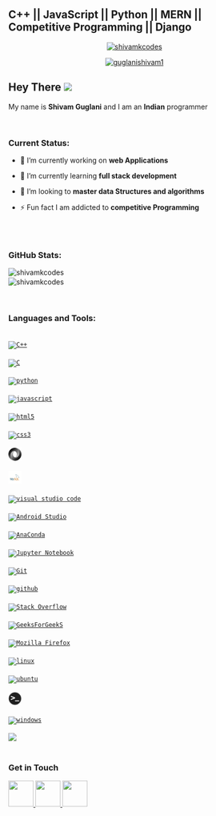 ## C++ || JavaScript || Python || MERN || Competitive Programming || Django


<p align="center"> <a href="https://github.com/ryo-ma/github-profile-trophy"><img src="https://github-profile-trophy.vercel.app/?username=shivamkcodes" alt="shivamkcodes" /></a> </p>

<p align="center"> <a href="https://twitter.com/guglanishivam1" target="blank"><img src="https://img.shields.io/twitter/follow/guglanishivam1?logo=twitter&style=for-the-badge" alt="guglanishivam1" /></a> </p>

## Hey There <img src="https://media.giphy.com/media/hvRJCLFzcasrR4ia7z/giphy.gif" width="40px">

My name is **Shivam Guglani** and I am an **Indian** programmer

<br>

### Current Status:

- 🔭 I’m currently working on **web Applications**

- 🌱 I’m currently learning **full stack development**

- 👯 I’m looking to **master data Structures and algorithms**

- ⚡ Fun fact I am addicted to **competitive Programming**
 
<br><br>
### GitHub Stats:

<p><img align="left"  width="400" src="https://github-readme-stats.vercel.app/api/top-langs/?username=shivamkcodes&layout=compact" alt="shivamkcodes" /></p>

<p>&nbsp;<img align="center" src="https://github-readme-stats.vercel.app/api?username=shivamkcodes&show_icons=true" alt="shivamkcodes" /></p>

<br>

### Languages and Tools: 

[<code>
<img alt="C++" width="26px" src="https://img.icons8.com/color/48/000000/c-plus-plus-logo.png" />
</code>](https://www.w3schools.com/cpp/)
[<code>
<img alt="C" width="26px" src="https://img.icons8.com/color/48/000000/c-programming.png" />
</code>](https://www.tutorialspoint.com/cprogramming/index.htm)
[<code>
<img alt="python" width="26px" src="https://img.icons8.com/color/240/000000/python.png">
</code>](https://www.python.org/)
[<code>
<img alt="javascript" width="26px" src="https://img.icons8.com/color/240/000000/javascript.png" />
</code>](https://developer.mozilla.org/en-US/docs/Web/JavaScript)
[<code>
<img alt="html5" width="26px" src="https://img.icons8.com/color/240/000000/html-5.png">
</code>](https://developer.mozilla.org/en-US/docs/Web/HTML)
[<code>
<img alt="css3" width="26px" src="https://img.icons8.com/color/240/000000/css3.png">
</code>](https://developer.mozilla.org/en-US/docs/Web/CSS)
[<code>
<img alt="json" width="26px" src="https://raw.githubusercontent.com/github/explore/80688e429a7d4ef2fca1e82350fe8e3517d3494d/topics/json/json.png">
</code>](https://www.json.org/json-en.html)
[<code>
<img alt="MySQL" width="26px" src="https://raw.githubusercontent.com/github/explore/80688e429a7d4ef2fca1e82350fe8e3517d3494d/topics/mysql/mysql.png">
</code>](https://dev.mysql.com/)
[<code>
<img alt="visual studio code" width="26px" src="https://img.icons8.com/fluent/240/000000/visual-studio-code-2019.png" />
</code>](https://code.visualstudio.com/)
[<code>
<img alt="Android Studio" width="26px" src="https://img.pngio.com/filebreezeicons-apps-48-android-studiosvg-wikimedia-commons-android-studio-png-1200_1200.png" />
</code>](https://developer.android.com/studio)
[<code>
<img alt="AnaConda" width="26px" src="https://www.clipartkey.com/mpngs/m/227-2271689_transparent-anaconda-logo-png.png">
</code>](https://www.anaconda.com/)
[<code>
<img alt="Jupyter Notebook" width="26px" src="https://assets-global.website-files.com/5bc7838f11643023e1993a6c/5c802890dd4478f300774b9b_883px-Jupyter_logo.svg.png">
</code>](https://jupyter.org/)
[<code>
<img alt="Git" width="26px" src="https://img.icons8.com/color/240/000000/git.png">
</code>](https://git-scm.com/)
[<code>
<img alt="github" width="26px" src="https://img.icons8.com/ios-glyphs/240/000000/github.png">
</code>](https://github.com/)
[<code>
<img alt="Stack Overflow" width="26px" src="https://img.icons8.com/color/48/000000/stackoverflow.png">
</code>](https://stackoverflow.com/)
[<code>
<img alt="GeeksForGeekS" width="26px" src="https://media.geeksforgeeks.org/wp-content/cdn-uploads/gfg_200X200.png">
</code>](https://practice.geeksforgeeks.org/home/)
[<code>
<img alt="Mozilla Firefox" width="26px" src="https://cdn3.iconfinder.com/data/icons/logos-brands-3/24/logo_brand_brands_logos_firefox-256.png">
</code>](https://www.mozilla.org/en-US/firefox/new/)
[<code>
<img alt="linux" width="26px" src="https://img.icons8.com/color/96/000000/linux.png">
</code>](https://www.kernel.org/)
[<code>
<img alt="ubuntu" width="26px" src="https://img.icons8.com/color/96/000000/ubuntu--v1.png">
</code>](https://ubuntu.com/)
[<code>
<img alt="terminal" width="26px" src="https://raw.githubusercontent.com/github/explore/80688e429a7d4ef2fca1e82350fe8e3517d3494d/topics/terminal/terminal.png">
</code>](https://docs.microsoft.com/en-us/windows/terminal/)
[<code>
<img alt="windows" width="26px" src="https://img.icons8.com/color/240/000000/windows-10.png">
</code>](https://www.microsoft.com/en-us/windows)
[<code>
<img width="26px" src="https://img.icons8.com/color/48/000000/react-native.png">
</code>](https://reactjs.org/)
<br>

### Get in Touch 

<a href="https://twitter.com/Guglanishivam1" >
     <img src="https://github.com/paulrobertlloyd/socialmediaicons/blob/main/twitter-48x48.png" width="50" height="52" />
  </a>

  <a href="https://www.instagram.com/shivam__guglani/" >
     <img src="https://github.com/paulrobertlloyd/socialmediaicons/blob/main/instagram-48x48.png" width="50" height="52" />
  </a>

  <a href="https://www.linkedin.com/in/shivam-guglani-b536aa1a7">
    <img src="https://github.com/paulrobertlloyd/socialmediaicons/blob/main/linkedin-48x48.png" width="50" height="52"/>
  </a>
